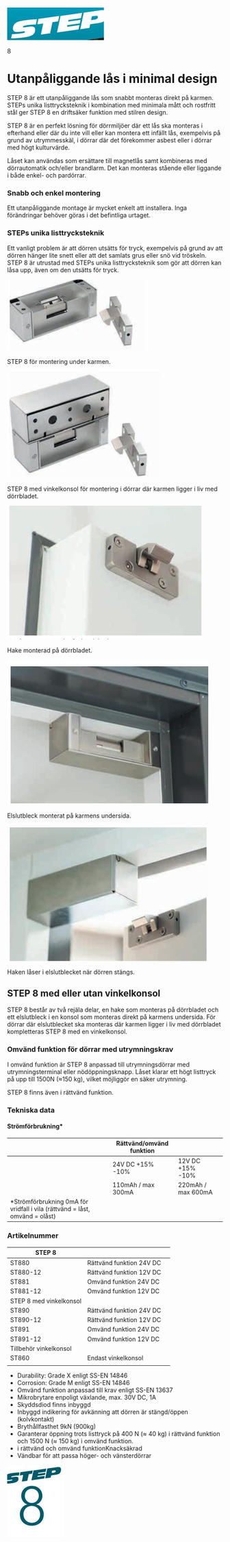 ![](_page_0_Picture_0.jpeg)

8

# Utanpåliggande lås i minimal design

STEP 8 är ett utanpåliggande lås som snabbt monteras direkt på karmen. STEPs unika listtrycksteknik i kombination med minimala mått och rostfritt stål ger STEP 8 en driftsäker funktion med stilren design.

STEP 8 är en perfekt lösning för dörrmiljöer där ett lås ska monteras i efterhand eller där du inte vill eller kan montera ett infällt lås, exempelvis på grund av utrymmesskäl, i dörrar där det förekommer asbest eller i dörrar med högt kulturvärde.

Låset kan användas som ersättare till magnetlås samt kombineras med dörrautomatik och/eller brandlarm. Det kan monteras stående eller liggande i både enkel- och pardörrar.

### Snabb och enkel montering

Ett utanpåliggande montage är mycket enkelt att installera. Inga förändringar behöver göras i det befintliga urtaget.

### STEPs unika listtrycksteknik

Ett vanligt problem är att dörren utsätts för tryck, exempelvis på grund av att dörren hänger lite snett eller att det samlats grus eller snö vid tröskeln. STEP 8 är utrustad med STEPs unika listtrycksteknik som gör att dörren kan låsa upp, även om den utsätts för tryck.

![](_page_1_Picture_0.jpeg)

STEP 8 för montering under karmen.

![](_page_1_Picture_2.jpeg)

STEP 8 med vinkelkonsol för montering i dörrar där karmen ligger i liv med dörrbladet.

![](_page_1_Picture_4.jpeg)

Hake monterad på dörrbladet.

![](_page_1_Picture_6.jpeg)

Elslutbleck monterat på karmens undersida.

![](_page_1_Picture_8.jpeg)

Haken låser i elslutblecket när dörren stängs.

## STEP 8 med eller utan vinkelkonsol

STEP 8 består av två rejäla delar, en hake som monteras på dörrbladet och ett elslutbleck i en konsol som monteras direkt på karmens undersida. För dörrar där elslutblecket ska monteras där karmen ligger i liv med dörrbladet kompletteras STEP 8 med en vinkelkonsol.

### Omvänd funktion för dörrar med utrymningskrav

I omvänd funktion är STEP 8 anpassad till utrymningsdörrar med utrymningsterminal eller nödöppningsknapp. Låset klarar ett högt listtryck på upp till 1500N (≈150 kg), vilket möjliggör en säker utrymning.

STEP 8 finns även i rättvänd funktion.

### Tekniska data

#### Strömförbrukning*

|                                                                             | Rättvänd/omvänd funktion |                    |  |
|-----------------------------------------------------------------------------|--------------------------|--------------------|--|
|                                                                             | 24V DC +15% -10%         | 12V DC +15% -10%   |  |
|                                                                             | 110mAh / max 300mA       | 220mAh / max 600mA |  |
| *Strömförbrukning 0mA för vridfall i vila (rättvänd = låst, omvänd = olåst) |                          |                    |  |

### Artikelnummer

| STEP 8                  |                          |  |
|-------------------------|--------------------------|--|
| ST880                   | Rättvänd funktion 24V DC |  |
| ST880-12                | Rättvänd funktion 12V DC |  |
| ST881                   | Omvänd funktion 24V DC   |  |
| ST881-12                | Omvänd funktion 12V DC   |  |
| STEP 8 med vinkelkonsol |                          |  |
| ST890                   | Rättvänd funktion 24V DC |  |
| ST890-12                | Rättvänd funktion 12V DC |  |
| ST891                   | Omvänd funktion 24V DC   |  |
| ST891-12                | Omvänd funktion 12V DC   |  |
| Tillbehör vinkelkonsol  |                          |  |
| ST860                   | Endast vinkelkonsol      |  |
|                         |                          |  |

- Durability: Grade X enligt SS-EN 14846
- Corrosion: Grade M enligt SS-EN 14846
- Omvänd funktion anpassad till krav enligt SS-EN 13637
- Mikrobrytare enpoligt växlande, max. 30V DC, 1A
- Skyddsdiod finns inbyggd
- Inbyggd indikering för avkänning att dörren är stängd/öppen (kolvkontakt)
- Brythållfasthet 9kN (900kg)
- Garanterar öppning trots listtryck på 400 N (≈ 40 kg) i rättvänd funktion och 1500 N (≈ 150 kg) i omvänd funktion.
- i rättvänd och omvänd funktionKnacksäkrad
- Vändbar för att passa höger- och vänsterdörrar

![](_page_1_Picture_30.jpeg)
